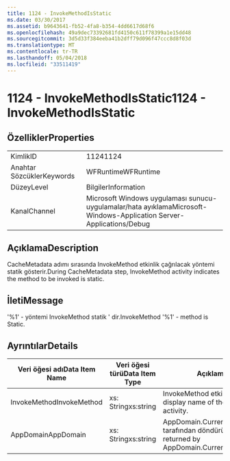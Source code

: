 ```yaml
---
title: 1124 - InvokeMethodIsStatic
ms.date: 03/30/2017
ms.assetid: b9643641-fb52-4fa8-b354-4dd6617d68f6
ms.openlocfilehash: 49a9dec73392681fd4150c611f78399a1e15dd48
ms.sourcegitcommit: 3d5d33f384eeba41b2dff79d096f47ccc8d8f03d
ms.translationtype: MT
ms.contentlocale: tr-TR
ms.lasthandoff: 05/04/2018
ms.locfileid: "33511419"
---
```

# <a name="1124---invokemethodisstatic"></a><span data-ttu-id="2ee72-102">1124 - InvokeMethodIsStatic</span><span class="sxs-lookup"><span data-stu-id="2ee72-102">1124 - InvokeMethodIsStatic</span></span>
## <a name="properties"></a><span data-ttu-id="2ee72-103">Özellikler</span><span class="sxs-lookup"><span data-stu-id="2ee72-103">Properties</span></span>  
  
|||  
|-|-|  
|<span data-ttu-id="2ee72-104">Kimlik</span><span class="sxs-lookup"><span data-stu-id="2ee72-104">ID</span></span>|<span data-ttu-id="2ee72-105">1124</span><span class="sxs-lookup"><span data-stu-id="2ee72-105">1124</span></span>|  
|<span data-ttu-id="2ee72-106">Anahtar Sözcükler</span><span class="sxs-lookup"><span data-stu-id="2ee72-106">Keywords</span></span>|<span data-ttu-id="2ee72-107">WFRuntime</span><span class="sxs-lookup"><span data-stu-id="2ee72-107">WFRuntime</span></span>|  
|<span data-ttu-id="2ee72-108">Düzey</span><span class="sxs-lookup"><span data-stu-id="2ee72-108">Level</span></span>|<span data-ttu-id="2ee72-109">Bilgiler</span><span class="sxs-lookup"><span data-stu-id="2ee72-109">Information</span></span>|  
|<span data-ttu-id="2ee72-110">Kanal</span><span class="sxs-lookup"><span data-stu-id="2ee72-110">Channel</span></span>|<span data-ttu-id="2ee72-111">Microsoft Windows uygulaması sunucu-uygulamalar/hata ayıklama</span><span class="sxs-lookup"><span data-stu-id="2ee72-111">Microsoft-Windows-Application Server-Applications/Debug</span></span>|  
  
## <a name="description"></a><span data-ttu-id="2ee72-112">Açıklama</span><span class="sxs-lookup"><span data-stu-id="2ee72-112">Description</span></span>  
 <span data-ttu-id="2ee72-113">CacheMetadata adımı sırasında InvokeMethod etkinlik çağrılacak yöntemi statik gösterir.</span><span class="sxs-lookup"><span data-stu-id="2ee72-113">During CacheMetadata step, InvokeMethod activity indicates the method to be invoked is static.</span></span>  
  
## <a name="message"></a><span data-ttu-id="2ee72-114">İleti</span><span class="sxs-lookup"><span data-stu-id="2ee72-114">Message</span></span>  
 <span data-ttu-id="2ee72-115">'%1' - yöntemi InvokeMethod statik ' dir.</span><span class="sxs-lookup"><span data-stu-id="2ee72-115">InvokeMethod '%1' - method is Static.</span></span>  
  
## <a name="details"></a><span data-ttu-id="2ee72-116">Ayrıntılar</span><span class="sxs-lookup"><span data-stu-id="2ee72-116">Details</span></span>  
  
|<span data-ttu-id="2ee72-117">Veri öğesi adı</span><span class="sxs-lookup"><span data-stu-id="2ee72-117">Data Item Name</span></span>|<span data-ttu-id="2ee72-118">Veri öğesi türü</span><span class="sxs-lookup"><span data-stu-id="2ee72-118">Data Item Type</span></span>|<span data-ttu-id="2ee72-119">Açıklama</span><span class="sxs-lookup"><span data-stu-id="2ee72-119">Description</span></span>|  
|--------------------|--------------------|-----------------|  
|<span data-ttu-id="2ee72-120">InvokeMethod</span><span class="sxs-lookup"><span data-stu-id="2ee72-120">InvokeMethod</span></span>|<span data-ttu-id="2ee72-121">xs: String</span><span class="sxs-lookup"><span data-stu-id="2ee72-121">xs:string</span></span>|<span data-ttu-id="2ee72-122">InvokeMethod etkinlik görünen adı.</span><span class="sxs-lookup"><span data-stu-id="2ee72-122">The display name of the InvokeMethod activity.</span></span>|  
|<span data-ttu-id="2ee72-123">AppDomain</span><span class="sxs-lookup"><span data-stu-id="2ee72-123">AppDomain</span></span>|<span data-ttu-id="2ee72-124">xs: String</span><span class="sxs-lookup"><span data-stu-id="2ee72-124">xs:string</span></span>|<span data-ttu-id="2ee72-125">AppDomain.CurrentDomain.FriendlyName tarafından döndürülen dize.</span><span class="sxs-lookup"><span data-stu-id="2ee72-125">The string returned by AppDomain.CurrentDomain.FriendlyName.</span></span>|

